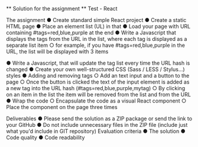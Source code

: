 ** Solution for the assignment **
Test - React

The assignment
● Create standard simple React project
● Create a static HTML page
● Place an element list (UL) in that
● Load your page with URL containing #tags=red,blue,purple at the end
● Write a Javascript that displays the tags from the URL in the list, where each tag is
displayed as a separate list item
○ for example, if you have #tags=red,blue,purple in the URL, the list will be
displayed with 3 items

● Write a Javascript, that will update the tag list every time the URL hash is changed
● Create your own well-structured CSS (Sass / LESS / Stylus...) styles
● Adding and removing tags
○ Add an text input and a button to the page
○ Once the button is clicked the text of the input element is added as a new tag into
the URL hash (#tags=red,blue,purple,mytag)
○ By clicking on an item in the list the item will be removed from the list and from
the URL
● Wrap the code
○ Encapsulate the code as a visual React component
○ Place the component on the page three times

Deliverables
● Please send the solution as a ZIP package or send the link to your GitHub
● Do not include unnecessary files in the ZIP file (include just what you'd include in GIT
repository)
Evaluation criteria
● The solution
● Code quality
● Code readability
